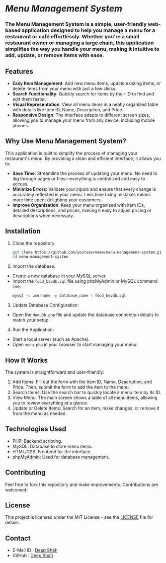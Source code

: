 # ***Menu Management System***

### The **Menu Management System** is a simple, user-friendly web-based application designed to help you manage a menu for a restaurant or café effortlessly. Whether you're a small restaurant owner or managing a large chain, this application simplifies the way you handle your menu, making it intuitive to add, update, or remove items with ease.

## Features

- **Easy Item Management**: Add new menu items, update existing items, or delete items from your menu with just a few clicks.
- **Search Functionality**: Quickly search for items by their ID to find and edit them faster.
- **Visual Representation**: View all menu items in a neatly organized table with details like Item ID, Name, Description, and Price.
- **Responsive Design**: The interface adapts to different screen sizes, allowing you to manage your menu from any device, including mobile phones.

## Why Use Menu Management System?

This application is built to simplify the process of managing your restaurant's menu. By providing a clean and efficient interface, it allows you to:

- **Save Time**: Streamline the process of updating your menu. No need to dig through pages or files—everything is centralized and easy to access.
- **Minimize Errors**: Validate your inputs and ensure that every change is accurately reflected in your menu. Less time fixing mistakes means more time spent delighting your customers.
- **Improve Organization**: Keep your menu organized with item IDs, detailed descriptions, and prices, making it easy to adjust pricing or descriptions when necessary.

## Installation

1. Clone the repository:
   ```bash
   git clone https://github.com/yourusername/menu-management-system.git
   cd menu-management-system

2. Import the database:

- Create a new database in your MySQL server.
- Import the <code>food_bevdb.sql</code> file using phpMyAdmin or MySQL command line:
  ```bash
  mysql -u username -p database_name < food_bevdb.sql
  
3. Update Database Configuration:

- Open the <code>MenuDb.php</code> file and update the database connection details to match your setup.

4. Run the Application:

- Start a local server (such as Apache).
- Open <code>menu.php</code> in your browser to start managing your menu!

## How It Works
The system is straightforward and user-friendly:

1. Add Items: Fill out the form with the Item ID, Name, Description, and Price. Then, submit the form to add the item to the menu.
2. Search Items: Use the search bar to quickly locate a menu item by its ID.
3. View Menu: The main screen shows a table of all menu items, allowing you to review everything at a glance.
4. Update or Delete Items: Search for an item, make changes, or remove it from the menu as needed.

## Technologies Used

- PHP: Backend scripting.
- MySQL: Database to store menu items.
- HTML/CSS: Frontend for the interface.
- phpMyAdmin: Used for database management.

## Contributing
Feel free to fork this repository and make improvements. Contributions are welcomed!

## License
This project is licensed under the MIT License - see the [LICENSE](https://github.com/DeepShah1406/Menu_Management_System/blob/main/LICENSE) file for details.

## Contact
- E-Mail ID : [Deep Shah](mailto:shahdeep1406@gmail.com)
- GitHub : [Deep Shah](https://github.com/DeepShah1406)
